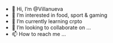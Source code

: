 - 👋 Hi, I’m @Villanueva
- 👀 I’m interested in food, sport & gaming
- 🌱 I’m currently learning crpto
- 💞️ I’m looking to collaborate on ...
- 📫 How to reach me ...

<!---
livflore/livflore is a ✨ special ✨ repository because its `README.md` (this file) appears on your GitHub profile.
You can click the Preview link to take a look at your changes.
--->
